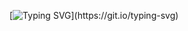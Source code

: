 [![Typing SVG](https://readme-typing-svg.herokuapp.com?color=4114FF&background=EAFFFD00&center=%D0%9B%D0%9E%D0%96%D0%AC&vCenter=%D0%9B%D0%9E%D0%96%D0%AC&multiline=true&height=60&lines=Hi+there+%F0%9F%91%8B;My+name+is+Petr+Zaitsev.)](https://git.io/typing-svg)

<!--
**PetrZaicev/PetrZaicev** is a ✨ _special_ ✨ repository because its `README.md` (this file) appears on your GitHub profile.

Here are some ideas to get you started:

-  Hi there 👋
- 🔭 I’m currently working on ...
- 🌱 I’m currently learning ...
- 👯 I’m looking to collaborate on ...
- 🤔 I’m looking for help with ...
- 💬 Ask me about ...
- 📫 How to reach me: ...
- 😄 Pronouns: ...
- ⚡ Fun fact: ...
-->
